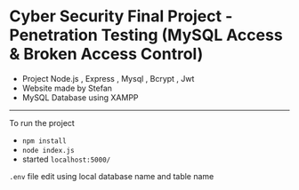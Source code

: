 # Cyber Security Final Project - Penetration Testing (MySQL Access & Broken Access Control)
- Project Node.js , Express , Mysql , Bcrypt , Jwt 
- Website made by Stefan 
- MySQL Database using XAMPP
---
 To run the project 
 - `npm install`
- `node index.js`
- started `localhost:5000/`

``.env`` file edit using local database name and table name
````